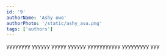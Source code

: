 ```yaml
---
id: '9'
authorName: 'Ashy owo'
authorPhoto: '/static/ashy_ava.png'
tags: ['authors']
---
```


уууууууу уууууу ууууу уууууу ууууууууууу ууууууууу ууу
